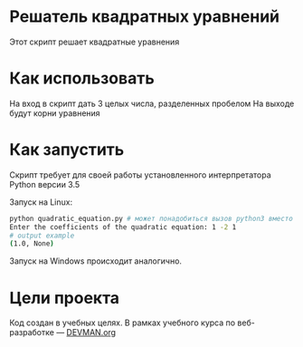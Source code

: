 # Решатель квадратных уравнений

Этот скрипт решает квадратные уравнения

# Как использовать

На вход в скрипт дать 3 целых числа, разделенных пробелом
На выходе будут корни уравнения

# Как запустить

Скрипт требует для своей работы установленного интерпретатора Python версии 3.5

Запуск на Linux:

```bash
python quadratic_equation.py # может понадобиться вызов python3 вместо python, зависит от настроек операционной системы
Enter the coefficients of the quadratic equation: 1 -2 1
# output example
(1.0, None)
```

Запуск на Windows происходит аналогично.

# Цели проекта

Код создан в учебных целях. В рамках учебного курса по веб-разработке ― [DEVMAN.org](https://devman.org)
